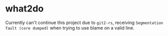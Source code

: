 # what2do

Currently can't continue this project due to `git2-rs`, receiving `Segmentation fault (core dumped)` when trying to use blame on a valid line.